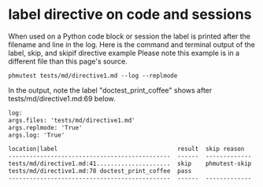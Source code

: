# label directive on code and sessions

When used on a Python code block or session the label is printed
after the filename and line in the log.
Here is the command and terminal output of the
label, skip, and skipif directive example
Please note this example is in a different file than this page's source.

```shell
phmutest tests/md/directive1.md --log --replmode
```

In the output, note the label "doctest_print_coffee" shows after
tests/md/directive1.md:69 below.

```txt
log:
args.files: 'tests/md/directive1.md'
args.replmode: 'True'
args.log: 'True'

location|label                                  result  skip reason
----------------------------------------------  ------  -------------
tests/md/directive1.md:41.....................  skip    phmutest-skip
tests/md/directive1.md:78 doctest_print_coffee  pass
----------------------------------------------  ------  -------------
```
